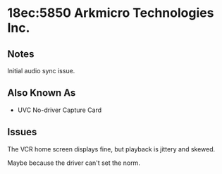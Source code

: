 # 18ec:5850 Arkmicro Technologies Inc.

## Notes
Initial audio sync issue.

## Also Known As
- UVC No-driver Capture Card

## Issues
The VCR home screen displays fine, but playback is jittery and skewed.

Maybe because the driver can't set the norm.
